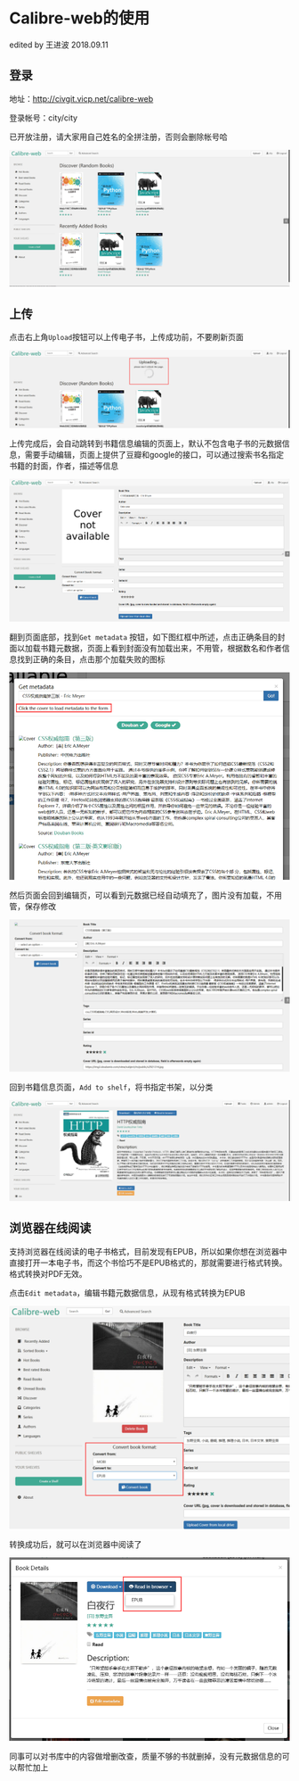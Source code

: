 # Calibre-web的使用

edited by 王进波 2018.09.11

## 登录

地址：http://civgit.vicp.net/calibre-web

登录帐号：city/city

已开放注册，请大家用自己姓名的全拼注册，否则会删除帐号哈

![1536660521431](../imgs/1536660521431.png)

## 上传

点击右上角`Upload`按钮可以上传电子书，上传成功前，不要刷新页面

![1536660765394](../imgs/1536660765394.png)



 上传完成后，会自动跳转到书籍信息编辑的页面上，默认不包含电子书的元数据信息，需要手动编辑，页面上提供了豆瓣和google的接口，可以通过搜索书名指定书籍的封面，作者，描述等信息

![1536661016099](../imgs/1536661016099.png)



翻到页面底部，找到`Get metadata` 按钮，如下图红框中所述，点击正确条目的封面以加载书籍元数据，页面上看到封面没有加载出来，不用管，根据数名和作者信息找到正确的条目，点击那个加载失败的图标

![1536661170594](../imgs/1536661170594.png)



然后页面会回到编辑页，可以看到元数据已经自动填充了，图片没有加载，不用管，保存修改

![1536661267640](../imgs/1536661267640.png)



回到书籍信息页面，`Add to shelf`，将书指定书架，以分类

![1536661467737](../imgs/1536661467737.png)



## 浏览器在线阅读

支持浏览器在线阅读的电子书格式，目前发现有EPUB，所以如果你想在浏览器中直接打开一本电子书，而这个书恰巧不是EPUB格式的，那就需要进行格式转换。格式转换对PDF无效。

点击`Edit metadata`，编辑书籍元数据信息，从现有格式转换为EPUB

![1536717250787](../imgs/1536717250787.png)



转换成功后，就可以在浏览器中阅读了

![1536717599948](../imgs/1536717599948.png)



同事可以对书库中的内容做增删改查，质量不够的书就删掉，没有元数据信息的可以帮忙加上
